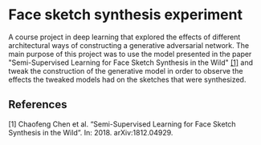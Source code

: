 # Face sketch synthesis experiment

A course project in deep learning that explored the effects of different architectural ways of constructing a generative adversarial network. The main purpose of this project was to use the model presented in the paper "Semi-Supervised Learning for Face Sketch Synthesis in the Wild"  [[1]](#1) and tweak the construction of the generative model in order to observe the effects the tweaked models had on the sketches that were synthesized.


## References
<a id="1">[1]</a> 
Chaofeng Chen et al. “Semi-Supervised Learning for Face Sketch Synthesis in the Wild”. In: 2018. arXiv:1812.04929.
